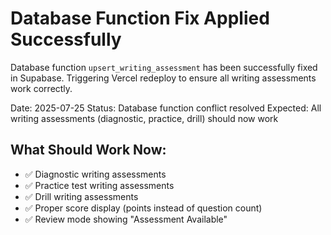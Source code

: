 # Database Function Fix Applied Successfully

Database function `upsert_writing_assessment` has been successfully fixed in Supabase.
Triggering Vercel redeploy to ensure all writing assessments work correctly.

Date: 2025-07-25
Status: Database function conflict resolved
Expected: All writing assessments (diagnostic, practice, drill) should now work

## What Should Work Now:
- ✅ Diagnostic writing assessments
- ✅ Practice test writing assessments  
- ✅ Drill writing assessments
- ✅ Proper score display (points instead of question count)
- ✅ Review mode showing "Assessment Available"